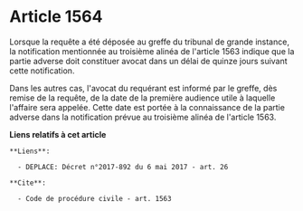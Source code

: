 # Article 1564

Lorsque la requête a été déposée au greffe du tribunal de grande instance, la notification mentionnée au troisième alinéa de
l'article 1563 indique que la partie adverse doit constituer avocat dans un délai de quinze jours suivant cette
notification. 

Dans les autres cas, l'avocat du requérant est informé par le greffe, dès remise de la requête, de la date de la première
audience utile à laquelle l'affaire sera appelée. Cette date est portée à la connaissance de la partie adverse dans la
notification prévue au troisième alinéa de l'article 1563.

**Liens relatifs à cet article**

	**Liens**:

	  - DEPLACE: Décret n°2017-892 du 6 mai 2017 - art. 26

	**Cite**:

	  - Code de procédure civile - art. 1563
